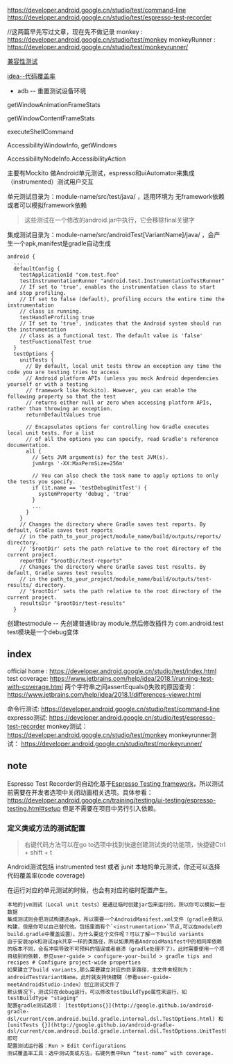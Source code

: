 https://developer.android.google.cn/studio/test/command-line
https://developer.android.google.cn/studio/test/espresso-test-recorder

//这两篇早先写过文章，现在先不做记录 monkey : https://developer.android.google.cn/studio/test/monkey
monkeyRunner : https://developer.android.google.cn/studio/test/monkeyrunner/

[兼容性测试](https://source.android.google.cn/compatibility/cts/)

[idea--代码覆盖率](https://www.jetbrains.com/help/idea/2018.1/code-coverage.html)



- adb -- 重置测试设备环境  



getWindowAnimationFrameStats  

getWindowContentFrameStats  

executeShellCommand  

AccessibilityWindowInfo, getWindows 



AccessibilityNodeInfo.AccessibilityAction  





主要有Mockito 做Android单元测试，espresso和uiAutomator来集成（instrumented）测试用户交互

单元测试目录为：module-name/src/test/java/ ，适用环境为 无framework依赖或者可以模拟framework依赖

> 这些测试在一个修改的android.jar中执行，它会移除final关键字

集成测试目录为：module-name/src/androidTest[VariantName]/java/ ，会产生一个apk,manifest是gradle自动生成

```
android {
  ...
  defaultConfig {
    testApplicationId "com.test.foo"
    testInstrumentationRunner "android.test.InstrumentationTestRunner"
    // If set to 'true', enables the instrumentation class to start and stop profiling.
    // If set to false (default), profiling occurs the entire time the instrumentation
    // class is running.
    testHandleProfiling true
    // If set to 'true', indicates that the Android system should run the instrumentation
    // class as a functional test. The default value is 'false'
    testFunctionalTest true
  }
  testOptions {
    unitTests {
      // By default, local unit tests throw an exception any time the code you are testing tries to access
      // Android platform APIs (unless you mock Android dependencies yourself or with a testing
      // framework like Mockito). However, you can enable the following property so that the test
      // returns either null or zero when accessing platform APIs, rather than throwing an exception.
      returnDefaultValues true

      // Encapsulates options for controlling how Gradle executes local unit tests. For a list
      // of all the options you can specify, read Gradle's reference documentation.
      all {
        // Sets JVM argument(s) for the test JVM(s).
        jvmArgs '-XX:MaxPermSize=256m'

        // You can also check the task name to apply options to only the tests you specify.
        if (it.name == 'testDebugUnitTest') {
          systemProperty 'debug', 'true'
        }
        ...
      }
    }
    // Changes the directory where Gradle saves test reports. By default, Gradle saves test reports
    // in the path_to_your_project/module_name/build/outputs/reports/ directory.
    // '$rootDir' sets the path relative to the root directory of the current project.
    reportDir "$rootDir/test-reports"
    // Changes the directory where Gradle saves test results. By default, Gradle saves test results
    // in the path_to_your_project/module_name/build/outputs/test-results/ directory.
    // '$rootDir' sets the path relative to the root directory of the current project.
    resultsDir "$rootDir/test-results"
  }
```

创建testmodule -- 先创建普通libray module,然后修改插件为 com.android.test
test模块是一个debug变体

## index

official home : https://developer.android.google.cn/studio/test/index.html
test coverage: https://www.jetbrains.com/help/idea/2018.1/running-test-with-coverage.html
两个字符串之间assertEquals()失败的原因查询：https://www.jetbrains.com/help/idea/2018.1/differences-viewer.html

命令行测试: https://developer.android.google.cn/studio/test/command-line
expresso测试: https://developer.android.google.cn/studio/test/espresso-test-recorder
monkey测试： https://developer.android.google.cn/studio/test/monkey monkeyrunner测试： https://developer.android.google.cn/studio/test/monkeyrunner/

## note

Espresso Test Recorder的自动化基于[Espresso Testing framework](https://google.github.io/android-testing-support-library/docs/espresso/)，所以测试前需要在开发者选项中关闭动画相关选项。具体参看：https://developer.android.google.cn/training/testing/ui-testing/espresso-testing.html#setup
但是不需要在项目中另行引入依赖。

### 定义类或方法的测试配置

> 右键代码方法可以在go to选项中找到快速创建测试类的功能项，快捷键Ctrl + shift + t

Android测试包括 instrumented test 或者 junit
本地的单元测试，你还可以选择代码覆盖率(code coverage)

在运行对应的单元测试的时候，也会有对应的临时配置产生。





```
本地的jvm测试（Local unit tests）是通过临时创建jar包来运行的，所以你可以模拟一些数据  
集成测试则会把测试构建进apk，所以需要一个AndroidManifest.xml文件（gradle会默认构建，但是你可以自己替代他。包括里面有个`<instrumentation>`节点,可以在module的build.gradle中覆盖设置）。为什么要这个文件呢？可以了解一下build variants  
由于安装apk和测试apk共享一样的类路径，所以如果两者AndroidManifest中的相同库依赖的版本不同，会有冲突导致不可预料的错误或者崩溃（gradle处理不了）。此时需要使用一个项目级别的依赖，参见user-guide > configure-your-build > gradle tips and recipes # Configure project-wide properties  
如果建立了build variants,那么需要建立对应的目录路径，主文件夹规则为：androidTestVariantName。此时就支持快捷键（参看user-guide-meetAndroidStudio-index）创立测试文件了  
默认情况下，测试只在debug运行，可以修改testBuildType属性来运行，如testBuildType "staging"  
配置gradle测试选项： [testOptions{}](http://google.github.io/android-gradle-dsl/current/com.android.build.gradle.internal.dsl.TestOptions.html) 和 [unitTests {}](http://google.github.io/android-gradle-dsl/current/com.android.build.gradle.internal.dsl.TestOptions.UnitTestOptions.html) 即可  
配置测试运行器：Run > Edit Configurations  
测试覆盖率工具：选中测试类或方法，右键列表中Run “test-name” with coverage.
```